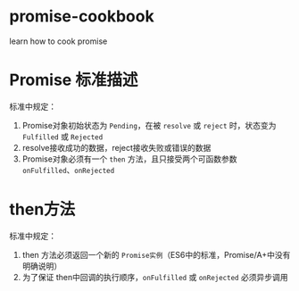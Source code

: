 # promise-cookbook
learn how to cook promise

# Promise 标准描述

标准中规定：

1. Promise对象初始状态为 `Pending`，在被 `resolve` 或 `reject` 时，状态变为 `Fulfilled` 或 `Rejected`
1. resolve接收成功的数据，reject接收失败或错误的数据
1. Promise对象必须有一个 `then` 方法，且只接受两个可函数参数 `onFulfilled`、`onRejected`

# then方法

标准中规定：

1. then 方法必须返回一个新的 `Promise实例`（ES6中的标准，Promise/A+中没有明确说明）
1. 为了保证 then中回调的执行顺序，`onFulfilled` 或 `onRejected` 必须异步调用